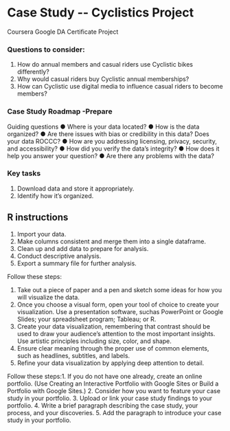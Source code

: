# Case Study -- Cyclistics Project
Coursera Google DA Certificate Project 

### Questions to consider:
1. How do annual members and casual riders use Cyclistic bikes differently?
2. Why would casual riders buy Cyclistic annual memberships?
3. How can Cyclistic use digital media to influence casual riders to become members?

### Case Study Roadmap -Prepare
Guiding questions 
● Where is your data located? 
● How is the data organized? 
● Are there issues with bias or credibility in this data? Does your data ROCCC? 
● How are you addressing licensing, privacy, security, and accessibility? 
● How did you verify the data’s integrity? 
● How does it help you answer your question? 
● Are there any problems with the data?

### Key tasks 
1. Download data and store it appropriately. 
2. Identify how it’s organized.


## R instructions
1. Import your data.
2. Make columns consistent and merge them into a single dataframe.
3. Clean up and add data to prepare for analysis.
4. Conduct descriptive analysis.
5. Export a summary file for further analysis.

Follow these steps:
1. Take out a piece of paper and a pen and sketch some ideas for how you will visualize the data.
2. Once you choose a visual form, open your tool of choice to create your visualization. Use a presentation software, suchas PowerPoint or Google Slides; your spreadsheet program; Tableau; or R.
3. Create your data visualization, remembering that contrast should be used to draw your audience’s attention to the most important insights. Use artistic principles including size, color, and shape.
4. Ensure clear meaning through the proper use of common elements, such as headlines, subtitles, and labels.
5. Refine your data visualization by applying deep attention to detail.

Follow these steps:1.
If you do not have one already, create an online portfolio. (Use Creating an Interactive Portfolio with Google Sites or Build a Portfolio with Google Sites.)
2. Consider how you want to feature your case study in your portfolio.
3. Upload or link your case study findings to your portfolio.
4. Write a brief paragraph describing the case study, your process, and your discoveries.
5. Add the paragraph to introduce your case study in your portfolio.
